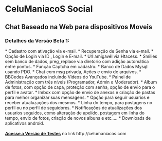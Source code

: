 <h1> CeluManiacoS Social</h1>
<h2> Chat Baseado na Web para dispositivos Moveis </h2>
<h3>Detalhes da Versão Beta 1:</h3>
* Cadastro com ativação via e-mail.
* Recuperação de Senha via e-mail.
* Opção de Login via ID , Login e E-mail.
* Url amigavél via Htacess.
* Smilies sem banco de dados, preg_replace via diretorio com adição automática entre pontos.
* Função Captcha em cadastro.
* Banco de Dados Mysql usando PDO.
* Chat com msg privada, Ações e envio de arquivos.
* BBCodes Avançados incluindo Videos do YouTube.
* Painel de Administração com três níveis (Programador, Admin e Moderador).
* Album de fotos, com opção de capa, proteção com senha, opção de envio para o perfil e avatar.
* Imbox com opção de envio de anexos e criação de pastas para melhor organizar suas mensagens.
* Opção para seguir usuarios e receber atualuzações dos mesmos.
* Linha do tempo, para postagens no perfil ou no perfil de seguidores.
* Notificações de atualizações dos usuarios seguidos, como alteração de apelido, postagem em linha do tempo, envio de fotos, criação de novos albuns e etc.....
* Downloads de aplicativos android. 
<br/><br/><b><a href="http://celumaniacos.com">Acesse a Versão de Testes</a></b> no link http://celumaniacos.com
